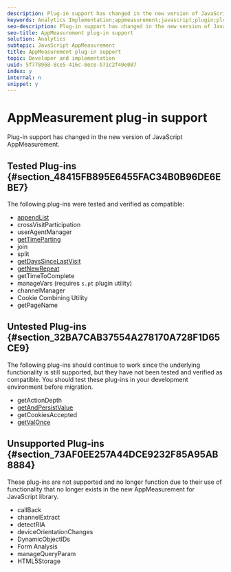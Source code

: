 ```yaml
---
description: Plug-in support has changed in the new version of JavaScript AppMeasurement.
keywords: Analytics Implementation;appmeasurement;javascript;plugin;plug-in
seo-description: Plug-in support has changed in the new version of JavaScript AppMeasurement.
seo-title: AppMeasurement plug-in support
solution: Analytics
subtopic: JavaScript AppMeasurement
title: AppMeasurement plug-in support
topic: Developer and implementation
uuid: 5f778968-8ce5-416c-8ece-b71c2f40e087
index: y
internal: n
snippet: y
---
```


# AppMeasurement plug-in support

Plug-in support has changed in the new version of JavaScript AppMeasurement.

## Tested Plug-ins {#section_48415FB895E6455FAC34B0B96DE6EBE7}

The following plug-ins were tested and verified as compatible:

* [appendList](../../js_implementation/c_mplementation_plug-ins/appendList.md#concept_C4588F8E123E4DB99C8ADCD5A524D693) 
* crossVisitParticipation 
* userAgentManager 
* [getTimeParting](../../js_implementation/c_mplementation_plug-ins/getTimeParting.md#concept_3746EA1D1EF746049AE84105B911F44A) 
* join 
* split 
* [getDaysSinceLastVisit](../../js_implementation/c_mplementation_plug-ins/getDaysSinceLastVisit.md#concept_E3D0FEC81E1F4987B39CC467F19FFCFF) 
* [getNewRepeat](../../js_implementation/c_mplementation_plug-ins/getNewRepeat.md#concept_E3D0FEC81E1F4987B39CC467F19FFCFF) 
* getTimeToComplete 
* manageVars (requires `s.pt` plugin utility) 
* channelManager 
* Cookie Combining Utility 
* getPageName

## Untested Plug-ins {#section_32BA7CAB37554A278170A728F1D65CE9}

The following plug-ins should continue to work since the underlying functionality is still supported, but they have not been tested and verified as compatible. You should test these plug-ins in your development environment before migration.

* getActionDepth 
* [getAndPersistValue](../../js_implementation/c_mplementation_plug-ins/getAndPersistValue.md#concept_E3D0FEC81E1F4987B39CC467F19FFCFF) 
* getCookiesAccepted 
* [getValOnce](../../js_implementation/c_mplementation_plug-ins/getValOnce.md#concept_E3D0FEC81E1F4987B39CC467F19FFCFF)

## Unsupported Plug-ins {#section_73AF0EE257A44DCE9232F85A95AB8884}

These plug-ins are not supported and no longer function due to their use of functionality that no longer exists in the new AppMeasurement for JavaScript library.

* callBack 
* channelExtract 
* detectRIA 
* deviceOrientationChanges 
* DynamicObjectIDs 
* Form Analysis 
* manageQueryParam 
* HTML5Storage

